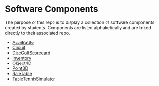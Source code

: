 # Software Components

The purpose of this repo is to display a collection of software
components created by students. Components are listed alphabetically
and are linked directly to their associated repo.

- [AsciiBattle](https://github.com/UncleKennyKevin/portfolio-project-main)
- [Circuit](https://github.com/CadenHansen/Circuit)
- [DiscGolfScorecard](https://github.com/lukezhang23/DiscGolfScorecard)
- [Inventory](https://github.com/311993/Inventory)
- [Object4D](https://github.com/shivamengineer/Object4D)
- [Point3D](https://github.com/jrg94/Point3D)
- [RateTable](https://github.com/ryouimet/exchange-rate-table)
- [TableTennisSimulator](https://github.com/henry7720/Table-Tennis-Simulator)
